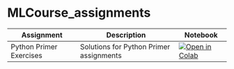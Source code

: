 # MLCourse_assignments

| Assignment | Description | Notebook  |
| ---------- | --------- | --------- |
| Python Primer Exercises | Solutions for Python Primer assignments | [![Open in Colab](https://colab.research.google.com/assets/colab-badge.svg)](https://colab.research.google.com/github/jnarin/MLCourse_assignments/blob/main/20230307-PythonPrimerExercises.ipynb) |

